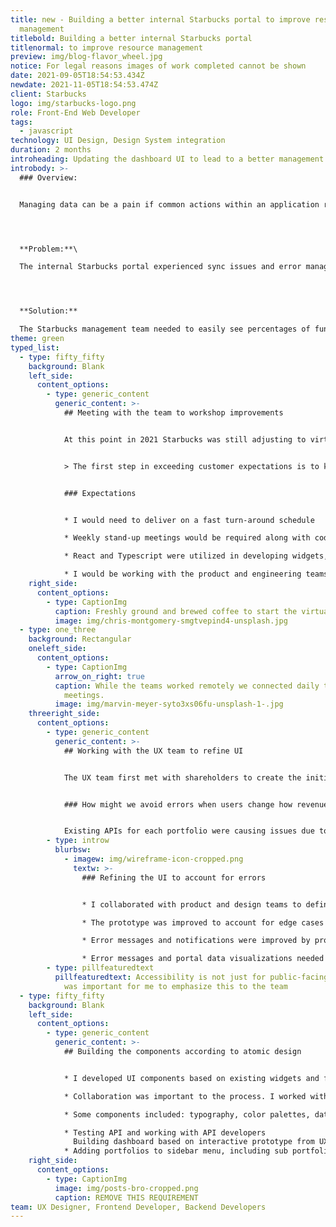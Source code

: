 ```yaml
---
title: new - Building a better internal Starbucks portal to improve resource
  management
titlebold: Building a better internal Starbucks portal
titlenormal: to improve resource management
preview: img/blog-flavor_wheel.jpg
notice: For legal reasons images of work completed cannot be shown
date: 2021-09-05T18:54:53.434Z
newdate: 2021-11-05T18:54:53.474Z
client: Starbucks
logo: img/starbucks-logo.png
role: Front-End Web Developer
tags:
  - javascript
technology: UI Design, Design System integration
duration: 2 months
introheading: Updating the dashboard UI to lead to a better management workflow
introbody: >-
  ### Overview:


  Managing data can be a pain if common actions within an application result in errors or the actions are not easily found within the UI. My role involved developing components with React and TypeScript.




  **Problem:**\

  The internal Starbucks portal experienced sync issues and error management issues in regards to portfolio percentages.




  **Solution:**

  The Starbucks management team needed to easily see percentages of funding and re-adjust portfolios, calculations, and cross-portfolio assets within portfolios. A main dashboard with access to all portfolios and the ability to display cross-portfolio information would be best for user experience.
theme: green
typed_list:
  - type: fifty_fifty
    background: Blank
    left_side:
      content_options:
        - type: generic_content
          generic_content: >-
            ## Meeting with the team to workshop improvements


            At this point in 2021 Starbucks was still adjusting to virtual work. To make sure everyone was comfortable with the project a kick-off meeting was held. The meeting agenda involved going over the development environment and establishing expectations.


            > The first step in exceeding customer expectations is to know those expectations


            ### Expectations


            * I would need to deliver on a fast turn-around schedule

            * Weekly stand-up meetings would be required along with code reviews

            * React and Typescript were utilized in developing widgets, including the creation and application of variables for branding color and typography 

            * I would be working with the product and engineering teams on enterprise-facing features
    right_side:
      content_options:
        - type: CaptionImg
          caption: Freshly ground and brewed coffee to start the virtual meeting.
          image: img/chris-montgomery-smgtvepind4-unsplash.jpg
  - type: one_three
    background: Rectangular
    oneleft_side:
      content_options:
        - type: CaptionImg
          arrow_on_right: true
          caption: While the teams worked remotely we connected daily through stand-up
            meetings.
          image: img/marvin-meyer-syto3xs06fu-unsplash-1-.jpg
    threeright_side:
      content_options:
        - type: generic_content
          generic_content: >-
            ## Working with the UX team to refine UI


            The UX team first met with shareholders to create the initial version of the UI. I met with the UX team and we worked together to harmonize the feedback, along with information I gathered from the data team. There were several problems to be solved, not merely a UI to create.


            ### How might we avoid errors when users change how revenue is divided and utilized?


            Existing APIs for each portfolio were causing issues due to calculations occurring after form submission and only within a current portfolio set. If revenue allotments for portfolios A, B, and C were below 100%, users could make changes. The UI was not properly informing users when a portfolio or a sub-portfolio would cause the main portfolio to exceed 100%. The big question was how should errors be handled within the UI and within the API? Could and should errors be avoided?
        - type: introw
          blurbsw:
            - imagew: img/wireframe-icon-cropped.png
              textw: >-
                ### Refining the UI to account for errors


                * I collaborated with product and design teams to define features and identify opportunities for improvement

                * The prototype was improved to account for edge cases in user flow

                * Error messages and notifications were improved by providing thoughtful feedback

                * E﻿rror messages and portal data visualizations needed to ne accessible
        - type: pillfeaturedtext
          pillfeaturedtext: Accessibility is not just for public-facing applications. It
            was important for me to emphasize this to the team
  - type: fifty_fifty
    background: Blank
    left_side:
      content_options:
        - type: generic_content
          generic_content: >-
            ## Building the components according to atomic design


            * I developed UI components based on existing widgets and from scratch utilizing React, Typescript, and some Java

            * Collaboration was important to the process. I worked with the backend and frontend teams to ensure optimized API calls between parent and child components

            * Some components included: typography, color palettes, data cards, tables, modals, and forms

            * Testing API and working with API developers
              Building dashboard based on interactive prototype from UX designer (our team)
            * Adding portfolios to sidebar menu, including sub portfolios added dynamically by user
    right_side:
      content_options:
        - type: CaptionImg
          image: img/posts-bro-cropped.png
          caption: REMOVE THIS REQUIREMENT
team: UX Designer, Frontend Developer, Backend Developers
---
```

